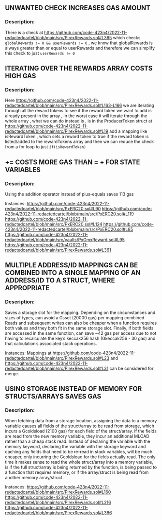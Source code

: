 ## UNWANTED CHECK INCREASES GAS AMOUNT

### Description:

There is a check at https://github.com/code-423n4/2022-11-redactedcartel/blob/main/src/PirexRewards.sol#L385 which checks
`globalRewards != 0 && userRewards != 0`  , we know that globalRewards is always greater than or equal to userRewards and therefore
we can simplify this check to just `userRewards != 0` 

## ITERATING OVER THE REWARDS ARRAY COSTS HIGH GAS

### Description:

Here https://github.com/code-423n4/2022-11-redactedcartel/blob/main/src/PirexRewards.sol#L163-L166 we are iterating through all the 
reward tokens to see if the reward token we want to add is already present in the array , in the worst case it will iterate through the whole
array , what we can do instead is , is in the ProducerToken struct at https://github.com/code-423n4/2022-11-redactedcartel/blob/main/src/PirexRewards.sol#L19 add a mapping like isRewardToken , which sets a reward token to true if the reward token 
is listed/added to the rewardTokens array and then we can reduce the check from a for loop to just `if(isRewardToken)`

## <X> += <Y> COSTS MORE GAS THAN <X> = <X> + <Y> FOR STATE VARIABLES

### Description:

Using the addition operator instead of plus-equals saves 113 gas

Instances:
https://github.com/code-423n4/2022-11-redactedcartel/blob/main/src/PxERC20.sol#L90
https://github.com/code-423n4/2022-11-redactedcartel/blob/main/src/PxERC20.sol#L119
https://github.com/code-423n4/2022-11-redactedcartel/blob/main/src/PxERC20.sol#L124
https://github.com/code-423n4/2022-11-redactedcartel/blob/main/src/PxERC20.sol#L85
https://github.com/code-423n4/2022-11-redactedcartel/blob/main/src/vaults/PxGmxReward.sol#L95
https://github.com/code-423n4/2022-11-redactedcartel/blob/main/src/PirexRewards.sol#L361

## MULTIPLE ADDRESS/ID MAPPINGS CAN BE COMBINED INTO A SINGLE MAPPING OF AN ADDRESS/ID TO A STRUCT, WHERE APPROPRIATE

### Description:

Saves a storage slot for the mapping. Depending on the circumstances and sizes of types, can avoid a Gsset (20000 gas) per mapping combined.
Reads and subsequent writes can also be cheaper when a function requires both values and they both fit in the same storage slot. Finally,
if both fields are accessed in the same function, can save ~42 gas per access due to not having to recalculate the key’s keccak256 hash (Gkeccak256 - 30 gas) and that calculation’s associated stack operations.

Instances:
Mappings at https://github.com/code-423n4/2022-11-redactedcartel/blob/main/src/PirexRewards.sol#L23 and https://github.com/code-423n4/2022-11-redactedcartel/blob/main/src/PirexRewards.sol#L31 can be considered for merge.

## USING STORAGE INSTEAD OF MEMORY FOR STRUCTS/ARRAYS SAVES GAS

### Description:

When fetching data from a storage location, assigning the data to a memory variable causes all fields of the struct/array to be read from storage, 
which incurs a Gcoldsload (2100 gas) for each field of the struct/array. If the fields are read from the new memory variable, they incur an additional 
MLOAD rather than a cheap stack read. Instead of declaring the variable with the memory keyword, declaring the variable with the storage keyword and caching any fields that need to be re-read in stack variables, will be much cheaper, only incurring the Gcoldsload for the fields actually read. 
The only time it makes sense to read the whole struct/array into a memory variable, is if the full struct/array is being returned by the function, 
is being passed to a function that requires memory, or if the array/struct is being read from another memory array/struct.

Instances:
https://github.com/code-423n4/2022-11-redactedcartel/blob/main/src/PirexRewards.sol#L160
https://github.com/code-423n4/2022-11-redactedcartel/blob/main/src/PirexRewards.sol#L216
https://github.com/code-423n4/2022-11-redactedcartel/blob/main/src/PirexRewards.sol#L386



